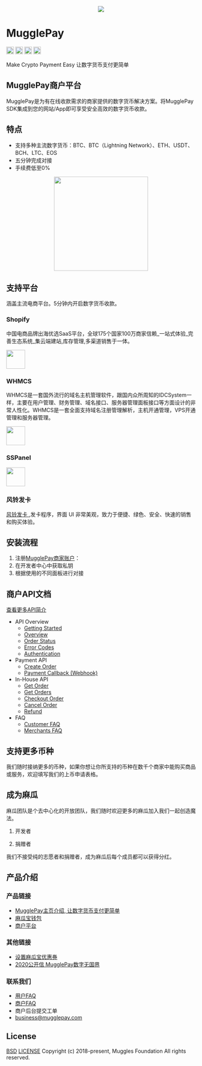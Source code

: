 <p align="center">
  <a href=" https://www.mugglepay.com">
    <img src="https://dcdn.mugglepay.com/dt/pay/logo/mplogo1.png" />
  </a>
</p>

# MugglePay

<img src="http://dcdn.mugglepay.com/pay/media/git/git-license.png" height="20px" /></a>
<img src="http://dcdn.mugglepay.com/pay/media/git/git-build.png" height="20px" /></a>
<img src="http://dcdn.mugglepay.com/pay/media/git/git-codecov.png" height="20px" /></a>
<img src="http://dcdn.mugglepay.com/pay/media/git/git-build.png" height="20px" /></a>

Make Crypto Payment Easy 让数字货币支付更简单

## MugglePay商户平台
MugglePay是为有在线收款需求的商家提供的数字货币解决方案。将MugglePay SDK集成到您的网站/App即可享受安全高效的数字货币收款。

## 特点
 - 支持多种主流数字货币：BTC、BTC（Lightning Network）、ETH、USDT、BCH、LTC、EOS
 - 五分钟完成对接
 - 手续费低至0%

<p align="center">
<img src="https://dcdn.mugglepay.com/pay/media/git/cryptos.png" width="250px"/>
</p>

## 支持平台

涵盖主流电商平台。5分钟内开启数字货币收款。

### Shopify

中国电商品牌出海优选SaaS平台，全球175个国家100万商家信赖_一站式体验_完善生态系统_集云端建站,库存管理,多渠道销售于一体。


<a href="https://www.shopify.com/">
<img src="https://dcdn.mugglepay.com/pay/media/git/shopify.png" height="50px" style="padding-right: 50px;"/>  
</a>

### WHMCS
WHMCS是一套国外流行的域名主机管理软件，跟国内众所周知的IDCSystem一样，主要在用户管理、财务管理、域名接口、服务器管理面板接口等方面设计的非常人性化。WHMCS是一套全面支持域名注册管理解析，主机开通管理，VPS开通管理和服务器管理。

<a href="https://www.whmcs.com/">
<img src="https://dcdn.mugglepay.com/pay/media/git/whmcs.png" height="50px" style="padding-right: 50px;"/>
</a>

### SSPanel

<a href="https://github.com/Anankke/SSPanel-Uim">
<img src="https://dcdn.mugglepay.com/pay/media/git/sspanel.png" height="50px" style="padding-right: 50px;"/>
</a>

### 风铃发卡
<a href="https://github.com/Tai7sy/card-system">
风铃发卡
</a>,发卡程序，界面 UI 非常美观，致力于便捷、绿色、安全、快速的销售和购买体验。



## 安装流程
1. 注册[MugglePay商家账户](https://merchants.mugglepay.com/user/register?ref=MP37E56967)：
2. 在开发者中心中获取私钥
3. 根据使用的不同面板进行对接


## 商户API文档

[查看更多API简介](/API)
  - API Overview
    - [Getting Started](/API/faq/GetStarted.md)
    - [Overview](/API/faq/Overview.md)
    - [Order Status](/API/basic/OrderStatus.md)
    - [Error Codes](/API/basic/ErrorCodes.md)
    - [Authentication](/API/basic/Authentication.md)
  - Payment API
    - [Create Order](/API/order/CreateOrder.md)
    - [Payment Callback (Webhook)](/API/order/PaymentCallback.md)
  - In-House API
    - [Get Order](/API/order/GetOrder.md)
    - [Get Orders](/API/order/GetOrders.md)
    - [Checkout Order](/API/order/CheckoutOrder.md)
    - [Cancel Order](/API/order/CancelOrder.md)
    - [Refund](/API/order/Refund.md)
  - FAQ
    - [Customer FAQ](/API/faq/CustomerFAQ.md)
    - [Merchants FAQ](/API/faq/MerchantFAQ.md)

## 支持更多币种
我们随时接纳更多的币种，如果你想让你所支持的币种在数千个商家中能购买商品或服务，欢迎填写我们的上币申请表格。

## 成为麻瓜
麻瓜团队是个去中心化的开放团队，我们随时欢迎更多的麻瓜加入我们一起创造魔法。

1. 开发者

2. 捐赠者

我们不接受纯的志愿者和捐赠者，成为麻瓜后每个成员都可以获得分红。


## 产品介绍

### 产品链接

 - [MugglePay主页介绍, 让数字货币支付更简单](https://www.mugglepay.com)
 - [麻瓜宝钱包](https://wallet.mugglepay.com)
 - [商户平台](https://merchants.mugglepay.com)

### 其他链接

 - [设置麻瓜宝优惠券](https://github.com/MugglePay/MugglePay/blob/api/coupon.md)
 - [2020公开信 MugglePay数字无国界](https://github.com/MugglePay/MugglePay/blob/api/ALetterTo2020.md)

### 联系我们
 - [用户FAQ](/API/faq/CustomerFAQ.md)
 - [商户FAQ](/API/faq/MerchantFAQ.md)
 - 商户后台提交工单
 - business@mugglepay.com

## License
[BSD](https://www.wikiwand.com/en/BSD_licenses)
[LICENSE](https://github.com/MugglePay/MugglePay/blob/api/LICENSE)
Copyright (c) 2018-present, Muggles Foundation All rights reserved.